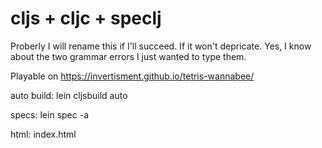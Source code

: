 # cljs + cljc + speclj
Proberly I will rename this if I'll succeed. If it won't depricate. Yes, I know about the two grammar errors I just wanted to type them.

Playable on https://invertisment.github.io/tetris-wannabee/

auto build:
lein cljsbuild auto

specs:
lein spec -a

html:
index.html

